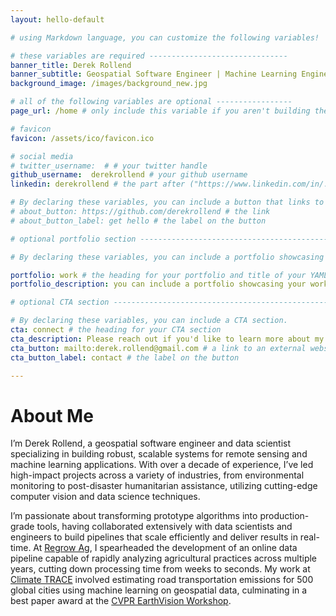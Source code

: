 ```yaml
---
layout: hello-default

# using Markdown language, you can customize the following variables!

# these variables are required -------------------------------
banner_title: Derek Rollend
banner_subtitle: Geospatial Software Engineer | Machine Learning Engineer | Data Scientist
background_image: /images/background_new.jpg

# all of the following variables are optional -----------------
page_url: /home # only include this variable if you aren't building the page to your primary domain 

# favicon
favicon: /assets/ico/favicon.ico

# social media
# twitter_username:  # # your twitter handle
github_username:  derekrollend # your github username
linkedin: derekrollend # the part after ("https://www.linkedin.com/in/...")

# By declaring these variables, you can include a button that links to an external website or to media.
# about_button: https://github.com/derekrollend # the link
# about_button_label: get hello # the label on the button

# optional portfolio section ------------------------------------------

# By declaring these variables, you can include a portfolio showcasing your work and organize your portfolio's items into a custom layout, all without adding any CSS. In addition, you must 1) create an HTML file in the_includes folder for each project with the text you'd like to display, and 2) create a YAML file in the _data folder describing the order in which each project should be shown and categorized. See `/includes/example.html` and `/_data/work.yml` for examples.

portfolio: work # the heading for your portfolio and title of your YAML file
portfolio_description: you can include a portfolio showcasing your work and organize your portfolio's items into a custom layout, all without adding any CSS. # a description to be desplayed below the heading and above the content

# optional CTA section --------------------------------------------------

# By declaring these variables, you can include a CTA section.
cta: connect # the heading for your CTA section
cta_description: Please reach out if you'd like to learn more about my work. # a description to be desplayed below the heading and above the content
cta_button: mailto:derek.rollend@gmail.com # a link to an external website or to media
cta_button_label: contact # the label on the button

---			
```

[//]: # (write a bit about yourself here)
# About Me

I’m Derek Rollend, a geospatial software engineer and data scientist specializing in building robust, scalable systems for remote sensing and machine learning applications. With over a decade of experience, I’ve led high-impact projects across a variety of industries, from environmental monitoring to post-disaster humanitarian assistance, utilizing cutting-edge computer vision and data science techniques.

I’m passionate about transforming prototype algorithms into production-grade tools, having collaborated extensively with data scientists and engineers to build pipelines that scale efficiently and deliver results in real-time. At [Regrow Ag](https://www.regrow.ag), I spearheaded the development of an online data pipeline capable of rapidly analyzing agricultural practices across multiple years, cutting down processing time from weeks to seconds. My work at [Climate TRACE](https://www.climatetrace.org) involved estimating road transportation emissions for 500 global cities using machine learning on geospatial data, culminating in a best paper award at the [CVPR EarthVision Workshop](https://openaccess.thecvf.com/content/CVPR2021W/EarthVision/papers/Mukherjee_Towards_Indirect_Top-Down_Road_Transport_Emissions_Estimation_CVPRW_2021_paper.pdf).

<!-- # Featured Projects

- **Road Transportation Emissions Estimation**  
  A machine learning-based project estimating global city transportation emissions. Check out our [CVPR 2021 EarthVision paper](https://openaccess.thecvf.com/content/CVPR2021W/EarthVision/papers/Mukherjee_Towards_Indirect_Top-Down_Road_Transport_Emissions_Estimation_CVPRW_2021_paper.pdf).

- **Predicting Cholera Outbreaks Post-Hurricane**  
  Developed a remote sensing approach that significantly improved predictive accuracy for waterborne disease risk. View the research [here](https://www.mdpi.com/2225-1154/10/4/48).

- **NO2 Trace Gas Measurement**  
  Machine learning algorithms reduced errors and runtime in hyperspectral trace gas measurements for environmental science. Learn more from the [AMS conference presentation](https://ams.confex.com/ams/102ANNUAL/meetingapp.cgi/Paper/396126).

Feel free to explore my [GitHub](https://github.com/derekrollend) for more technical insights into my work or connect with me on [LinkedIn](https://www.linkedin.com/in/derekrollend). -->

